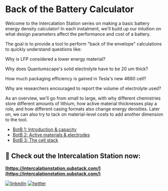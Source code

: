 
# Back of the Battery Calculator

Welcome to the Intercalation Station series on making a basic battery energy density calculator! In each instalment, we'll build up our intuition on what design parameters affect the performance and cost of a battery.

The goal is to provide a tool to perform "back of the envelope" calculations to quickly understand questions like:

Why is LFP considered a lower energy material?

Why does Quantumscape's solid electrolyte have to be 20 um thick?

How much packaging efficiency is gained in Tesla's new 4680 cell?

Why are researchers encouraged to report the volume of electrolyte used?

As an overview, we'll go from small to large, with why different chemistries store different amounts of lithium, how active material thicknesses play a role, and how different casing formats also change energy densities. Later on, we can also try to tack on material-level costs to add another dimension to the tool.

* [BotB 1: Introduction & capacity](https://intercalationstation.substack.com/p/botb-1-introduction-and-capacity)
* [BotB 2: Active materials & electrodes](https://intercalationstation.substack.com/p/botb-2-active-materials-and-electrodes)
* [BotB 3: The cell stack](https://intercalationstation.substack.com/)


## 🔋 Check out the Intercalation Station now:

**[https://intercalationstation.substack.com/](https://intercalationstation.substack.com/)**

[![linkedin](https://img.shields.io/badge/linkedin-0A66C2?style=for-the-badge&logo=linkedin&logoColor=white)](https://www.linkedin.com/company/intercalation)
[![twitter](https://img.shields.io/badge/twitter-1DA1F2?style=for-the-badge&logo=twitter&logoColor=white)](https://twitter.com/IntercalationSt)

  